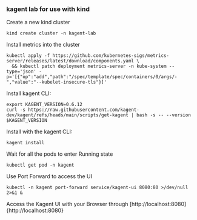 ### kagent lab for use with kind

Create a new kind cluster
```
kind create cluster -n kagent-lab
```

Install metrics into the cluster
```
kubectl apply -f https://github.com/kubernetes-sigs/metrics-server/releases/latest/download/components.yaml \
  && kubectl patch deployment metrics-server -n kube-system --type='json' -p='[{"op":"add","path":"/spec/template/spec/containers/0/args/-","value":"--kubelet-insecure-tls"}]'
```

Install kagent CLI:
```
export KAGENT_VERSION=0.6.12
curl -s https://raw.githubusercontent.com/kagent-dev/kagent/refs/heads/main/scripts/get-kagent | bash -s -- --version $KAGENT_VERSION
```

Install with the kagent CLI:
```
kagent install
```

Wait for all the pods to enter Running state
```
kubectl get pod -n kagent 
```

Use Port Forward to access the UI
```
kubectl -n kagent port-forward service/kagent-ui 8080:80 >/dev/null 2>&1 &
```

Access the Kagent UI with your Browser through [http://localhost:8080]{http://localhost:8080}
